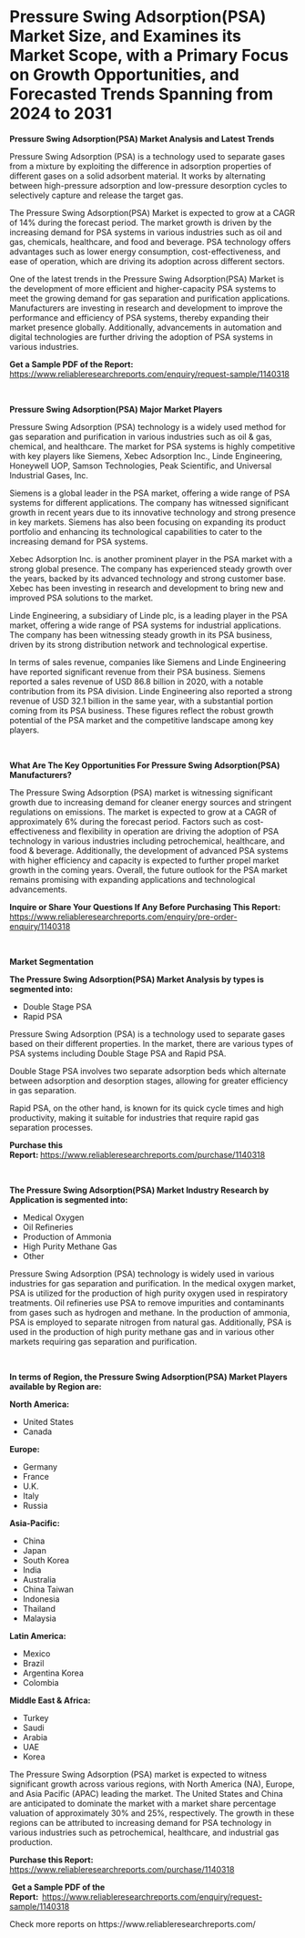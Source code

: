<p><h1>Pressure Swing Adsorption(PSA) Market Size, and Examines its Market Scope, with a Primary Focus on Growth Opportunities, and Forecasted Trends Spanning from 2024 to 2031</h1></p><p><strong>Pressure Swing Adsorption(PSA) Market Analysis and Latest Trends</strong></p>
<p><p>Pressure Swing Adsorption (PSA) is a technology used to separate gases from a mixture by exploiting the difference in adsorption properties of different gases on a solid adsorbent material. It works by alternating between high-pressure adsorption and low-pressure desorption cycles to selectively capture and release the target gas.</p><p>The Pressure Swing Adsorption(PSA) Market is expected to grow at a CAGR of 14% during the forecast period. The market growth is driven by the increasing demand for PSA systems in various industries such as oil and gas, chemicals, healthcare, and food and beverage. PSA technology offers advantages such as lower energy consumption, cost-effectiveness, and ease of operation, which are driving its adoption across different sectors.</p><p>One of the latest trends in the Pressure Swing Adsorption(PSA) Market is the development of more efficient and higher-capacity PSA systems to meet the growing demand for gas separation and purification applications. Manufacturers are investing in research and development to improve the performance and efficiency of PSA systems, thereby expanding their market presence globally. Additionally, advancements in automation and digital technologies are further driving the adoption of PSA systems in various industries.</p></p>
<p><strong>Get a Sample PDF of the Report:&nbsp;</strong> <a href="https://www.reliableresearchreports.com/enquiry/request-sample/1140318">https://www.reliableresearchreports.com/enquiry/request-sample/1140318</a></p>
<p>&nbsp;</p>
<p><strong>Pressure Swing Adsorption(PSA) Major Market Players</strong></p>
<p><p>Pressure Swing Adsorption (PSA) technology is a widely used method for gas separation and purification in various industries such as oil & gas, chemical, and healthcare. The market for PSA systems is highly competitive with key players like Siemens, Xebec Adsorption Inc., Linde Engineering, Honeywell UOP, Samson Technologies, Peak Scientific, and Universal Industrial Gases, Inc.</p><p>Siemens is a global leader in the PSA market, offering a wide range of PSA systems for different applications. The company has witnessed significant growth in recent years due to its innovative technology and strong presence in key markets. Siemens has also been focusing on expanding its product portfolio and enhancing its technological capabilities to cater to the increasing demand for PSA systems.</p><p>Xebec Adsorption Inc. is another prominent player in the PSA market with a strong global presence. The company has experienced steady growth over the years, backed by its advanced technology and strong customer base. Xebec has been investing in research and development to bring new and improved PSA solutions to the market.</p><p>Linde Engineering, a subsidiary of Linde plc, is a leading player in the PSA market, offering a wide range of PSA systems for industrial applications. The company has been witnessing steady growth in its PSA business, driven by its strong distribution network and technological expertise.</p><p>In terms of sales revenue, companies like Siemens and Linde Engineering have reported significant revenue from their PSA business. Siemens reported a sales revenue of USD 86.8 billion in 2020, with a notable contribution from its PSA division. Linde Engineering also reported a strong revenue of USD 32.1 billion in the same year, with a substantial portion coming from its PSA business. These figures reflect the robust growth potential of the PSA market and the competitive landscape among key players.</p></p>
<p>&nbsp;</p>
<p><strong>What Are The Key Opportunities For Pressure Swing Adsorption(PSA) Manufacturers?</strong></p>
<p><p>The Pressure Swing Adsorption (PSA) market is witnessing significant growth due to increasing demand for cleaner energy sources and stringent regulations on emissions. The market is expected to grow at a CAGR of approximately 6% during the forecast period. Factors such as cost-effectiveness and flexibility in operation are driving the adoption of PSA technology in various industries including petrochemical, healthcare, and food & beverage. Additionally, the development of advanced PSA systems with higher efficiency and capacity is expected to further propel market growth in the coming years. Overall, the future outlook for the PSA market remains promising with expanding applications and technological advancements.</p></p>
<p><strong>Inquire or Share Your Questions If Any Before Purchasing This Report:</strong> <a href="https://www.reliableresearchreports.com/enquiry/pre-order-enquiry/1140318">https://www.reliableresearchreports.com/enquiry/pre-order-enquiry/1140318</a></p>
<p>&nbsp;</p>
<p><strong>Market Segmentation</strong></p>
<p><strong>The Pressure Swing Adsorption(PSA) Market Analysis by types is segmented into:</strong></p>
<p><ul><li>Double Stage PSA</li><li>Rapid PSA</li></ul></p>
<p><p>Pressure Swing Adsorption (PSA) is a technology used to separate gases based on their different properties. In the market, there are various types of PSA systems including Double Stage PSA and Rapid PSA. </p><p>Double Stage PSA involves two separate adsorption beds which alternate between adsorption and desorption stages, allowing for greater efficiency in gas separation. </p><p>Rapid PSA, on the other hand, is known for its quick cycle times and high productivity, making it suitable for industries that require rapid gas separation processes.</p></p>
<p><strong>Purchase this Report:&nbsp;</strong><a href="https://www.reliableresearchreports.com/purchase/1140318">https://www.reliableresearchreports.com/purchase/1140318</a></p>
<p>&nbsp;</p>
<p><strong>The Pressure Swing Adsorption(PSA) Market Industry Research by Application is segmented into:</strong></p>
<p><ul><li>Medical Oxygen</li><li>Oil Refineries</li><li>Production of Ammonia</li><li>High Purity Methane Gas</li><li>Other</li></ul></p>
<p><p>Pressure Swing Adsorption (PSA) technology is widely used in various industries for gas separation and purification. In the medical oxygen market, PSA is utilized for the production of high purity oxygen used in respiratory treatments. Oil refineries use PSA to remove impurities and contaminants from gases such as hydrogen and methane. In the production of ammonia, PSA is employed to separate nitrogen from natural gas. Additionally, PSA is used in the production of high purity methane gas and in various other markets requiring gas separation and purification.</p></p>
<p>&nbsp;</p>
<p><strong>In terms of Region, the Pressure Swing Adsorption(PSA) Market Players available by Region are:</strong></p>
<p>
    <p> <strong> North America: </strong>
        <ul>
            <li>United States</li>
            <li>Canada</li>
        </ul>
        </p> 
    <p> <strong> Europe: </strong>
        <ul>
            <li>Germany</li>
            <li>France</li>
            <li>U.K.</li>
            <li>Italy</li>
            <li>Russia</li>
        </ul>
        </p> 
    <p> <strong> Asia-Pacific: </strong>
        <ul>
            <li>China</li>
            <li>Japan</li>
            <li>South Korea</li>
            <li>India</li>
            <li>Australia</li>
            <li>China Taiwan</li>
            <li>Indonesia</li>
            <li>Thailand</li>
            <li>Malaysia</li>
        </ul>
        </p> 
    <p> <strong> Latin America: </strong>
        <ul>
            <li>Mexico</li>
            <li>Brazil</li>
            <li>Argentina Korea</li>
            <li>Colombia</li>
        </ul>
        </p> 
    <p> <strong> Middle East & Africa: </strong>
        <ul>
            <li>Turkey</li>
            <li>Saudi</li>
            <li>Arabia</li>
            <li>UAE</li>
            <li>Korea</li>
        </ul>
    </p>
    </p>
<p><p>The Pressure Swing Adsorption (PSA) market is expected to witness significant growth across various regions, with North America (NA), Europe, and Asia Pacific (APAC) leading the market. The United States and China are anticipated to dominate the market with a market share percentage valuation of approximately 30% and 25%, respectively. The growth in these regions can be attributed to increasing demand for PSA technology in various industries such as petrochemical, healthcare, and industrial gas production.</p></p>
<p><strong>Purchase this Report: </strong><a href="https://www.reliableresearchreports.com/purchase/1140318">https://www.reliableresearchreports.com/purchase/1140318</a></p>
<p>&nbsp;<strong>Get a Sample PDF of the Report:&nbsp;&nbsp;</strong><a href="https://www.reliableresearchreports.com/enquiry/request-sample/1140318">https://www.reliableresearchreports.com/enquiry/request-sample/1140318</a></p>
<p><strong></strong></p>
<p>Check more reports on https://www.reliableresearchreports.com/</p>